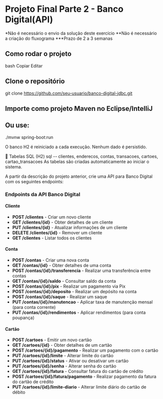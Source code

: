 # Projeto Final Parte 2 - Banco Digital(API)

*Não é necessário o envio da solução deste exercício
**Não é necessário a criação do fluxograma
***Prazo de 2 a 3 semanas

## Como rodar o projeto
bash
Copiar
Editar
## Clone o repositório
git clone https://github.com/seu-usuario/banco-digital-jdbc.git

## Importe como projeto Maven no Eclipse/IntelliJ
## Ou use:
./mvnw spring-boot:run

O banco H2 é reiniciado a cada execução. Nenhum dado é persistido.

📄 Tabelas SQL (H2)
sql
-- clientes, enderecos, contas, transacoes, cartoes, cartao_transacoes
As tabelas são criadas automaticamente ao iniciar o sistema.




A partir da descrição do projeto anterior, crie uma API para Banco Digital com os
seguintes endpoints:
### Endpoints da API Banco Digital
#### Cliente
- **POST /clientes** - Criar um novo cliente
- **GET /clientes/{id}** - Obter detalhes de um cliente
- **PUT /clientes/{id}** - Atualizar informações de um cliente
- **DELETE /clientes/{id}** - Remover um cliente
- **GET /clientes** - Listar todos os clientes
  
#### Conta
- **POST /contas** - Criar uma nova conta
- **GET /contas/{id}** - Obter detalhes de uma conta
- **POST /contas/{id}/transferencia** - Realizar uma transferência entre contas
- **GET /contas/{id}/saldo** - Consultar saldo da conta
- **POST /contas/{id}/pix** - Realizar um pagamento via Pix
- **POST /contas/{id}/deposito** - Realizar um depósito na conta
- **POST /contas/{id}/saque** - Realizar um saque
- **PUT /contas/{id}/manutencao** - Aplicar taxa de manutenção mensal (para conta
corrente)
- **PUT /contas/{id}/rendimentos** - Aplicar rendimentos (para conta poupança)


#### Cartão
- **POST /cartoes** - Emitir um novo cartão
- **GET /cartoes/{id}** - Obter detalhes de um cartão
- **POST /cartoes/{id}/pagamento** - Realizar um pagamento com o cartão
- **PUT /cartoes/{id}/limite** - Alterar limite do cartão
- **PUT /cartoes/{id}/status** - Ativar ou desativar um cartão
- **PUT /cartoes/{id}/senha** - Alterar senha do cartão
- **GET /cartoes/{id}/fatura** - Consultar fatura do cartão de crédito
- **POST /cartoes/{id}/fatura/pagamento** - Realizar pagamento da fatura do cartão
de crédito
- **PUT /cartoes/{id}/limite-diario** - Alterar limite diário do cartão de débito
